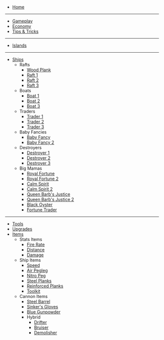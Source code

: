 
- [Home](/)
---
* [Gameplay](/pages/gameplay.md)
* [Economy](/pages/economy.md)
* [Tips & Tricks](/pages/tips.md)
---
* [Islands](/pages/islands.md)
---
* [Ships](/pages/ships.md)
    * Rafts
        * [Wood Plank](/pages/ships/rafts/woodplank.md)
        * [Raft 1](/pages/ships/rafts/raft1.md)
        * [Raft 2](/pages/ships/rafts/raft2.md)
        * [Raft 3](/pages/ships/rafts/raft3.md)
    * Boats
        * [Boat 1](/pages/ships/boats/boat1.md)
        * [Boat 2](/pages/ships/boats/boat2.md)
        * [Boat 3](/pages/ships/boats/boat3.md)
    * Traders
        * [Trader 1](/pages/ships/traders/trader1.md)
        * [Trader 2](/pages/ships/traders/trader2.md)
        * [Trader 3](/pages/ships/traders/trader3.md)
    * Baby Fancies
        * [Baby Fancy](/pages/ships/baby-fancies/babyfancy1.md)
        * [Baby Fancy 2](/pages/ships/baby-fancies/babyfancy2.md)
    * Destroyers
        * [Destroyer 1](/pages/ships/destroyers/destroyer1.md)
        * [Destroyer 2](/pages/ships/destroyers/destroyer2.md)
        * [Destroyer 3](/pages/ships/destroyers/destroyer3.md)
    * Big Mamas
        * [Royal Fortune](/pages/ships/big-mamas/royalfortune.md)
        * [Royal Fortune 2](/pages/ships/big-mamas/royalfortune2.md)
        * [Calm Spirit](/pages/ships/big-mamas/calmspirit.md)
        * [Calm Spirit 2](/pages/ships/big-mamas/calmspirit2.md)
        * [Queen Barb's Justice](/pages/ships/big-mamas/qbj.md)
        * [Queen Barb's Justice 2](/pages/ships/big-mamas/qbj2.md)
        * [Black Oyster](/pages/ships/big-mamas/blackoyster.md)
        * [Fortune Trader](/pages/ships/big-mamas/fortunetrader.md)
---
* [Tools](/pages/tools.md)
* [Upgrades](/pages/upgrades.md)
* [Items](/pages/items.md)
    * Stats Items
        * [Fire Rate](/pages/items/stats/firerate.md)
        * [Distance](/pages/items/stats/distance.md)
        * [Damage](/pages/items/stats/damage.md)
    * Ship Items
        * [Speed](/pages/items/ship/speed.md)
        * [Air Pegleg](/pages/items/ship/airpegleg.md)
        * [Nitro Peg](/pages/items/ship/nitropeg.md)
        * [Steel Planks](/pages/items/ship/steelplanks.md)
        * [Reinforced Planks](/pages/items/ship/reinforced.md)
        * [Toolkit](/pages/items/ship/toolkit.md)
    * Cannon Items
        * [Steel Barrel](/pages/items/cannon/steelbarrel.md)
        * [Sinker's Gloves](/pages/items/cannon/sinkersgloves.md)
        * [Blue Gunpowder](/pages/items/cannon/bluegunpowder.md)
        * Hybrid
            * [Drifter](/pages/items/cannon/hybrid/drifter.md)
            * [Bruiser](/pages/items/cannon/hybrid/bruiser.md)
            * [Demolisher](/pages/items/cannon/hybrid/demolisher.md)